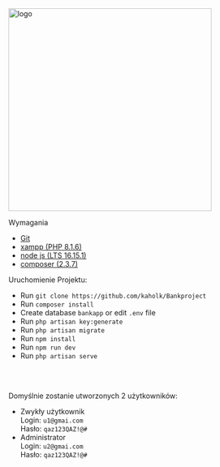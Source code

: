 


<img src="https://raw.githubusercontent.com/laravel/art/master/logo-lockup/5%20SVG/2%20CMYK/1%20Full%20Color/laravel-logolockup-cmyk-red.svg" width="400" alt="logo" />



Wymagania
- [Git](https://git-scm.com/download/win)
- [xampp (PHP 8.1.6)](https://www.apachefriends.org/pl/index.html)
- [node js (LTS 16.15.1)](https://nodejs.org/en/)
- [composer (2.3.7)](https://getcomposer.org/download/)


Uruchomienie Projektu:
- Run `git clone https://github.com/kaholk/Bankproject`
- Run `composer install`
- Create database `bankapp` or edit `.env` file
- Run `php artisan key:generate`
- Run `php artisan migrate`
- Run `npm install`
- Run `npm run dev`
- Run `php artisan serve`

<br/>
<br/>

Domyślnie zostanie utworzonych 2 użytkowników:
- Zwykły użytkownik <br> 
Login: `u1@gmai.com` <br>
Hasło: `qaz123QAZ!@#`
- Administrator <br>
Login: `u2@gmai.com` <br>
Hasło: `qaz123QAZ!@#`
